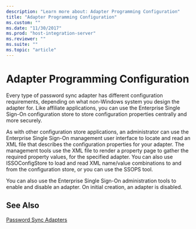 ```yaml
---
description: "Learn more about: Adapter Programming Configuration"
title: "Adapter Programming Configuration"
ms.custom: ""
ms.date: "11/30/2017"
ms.prod: "host-integration-server"
ms.reviewer: ""
ms.suite: ""
ms.topic: "article"
---
```

# Adapter Programming Configuration
Every type of password sync adapter has different configuration requirements, depending on what non-Windows system you design the adapter for. Like affiliate applications, you can use the Enterprise Single Sign-On configuration store to store configuration properties centrally and more securely.  
  
 As with other configuration store applications, an administrator can use the Enterprise Single Sign-On management user interface to locate and read an XML file that describes the configuration properties for your adapter. The management tools use the XML file to render a property page to gather the required property values, for the specified adapter. You can also use ISSOConfigStore to load and read XML name/value combinations to and from the configuration store, or you can use the SSOPS tool.  
  
 You can also use the Enterprise Single Sign-On administration tools to enable and disable an adapter. On initial creation, an adapter is disabled.  
  
## See Also  
 [Password Sync Adapters](../esso/password-sync-adapters.md)
